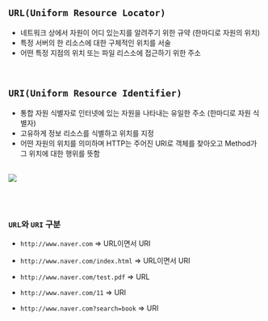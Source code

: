## `URL(Uniform Resource Locator)`

- 네트워크 상에서 자원이 어디 있는지를 알려주기 위한 규약 (한마디로 자원의 위치)
- 특정 서버의 한 리소스에 대한 구체적인 위치를 서술
- 어떤 특정 지점의 위치 또는 파일 리스소에 접근하기 위한 주소

<br>

## `URI(Uniform Resource Identifier)` 

- 통합 자원 식별자로 인터넷에 있는 자원을 나타내는 유일한 주소 (한마디로 자원 식별자)
- 고유하게 정보 리소스를 식별하고 위치를 지정
- 어떤 자원의 위치를 의미하며 HTTP는 주어진 URI로 객체를 찾아오고 Method가 그 위치에 대한 행위를 뜻함

<br>

<img src="https://user-images.githubusercontent.com/45676906/94296116-47562e00-ff9d-11ea-99b6-54972562feea.png">

<br> <br>

### `URL`와 `URI` 구분 

- `http://www.naver.com` => URL이면서 URI

- `http://www.naver.com/index.html` => URL이면서 URI

- `http://www.naver.com/test.pdf` => URL

- `http://www.naver.com/11` => URI

- `http://www.naver.com?search=book` => URI


